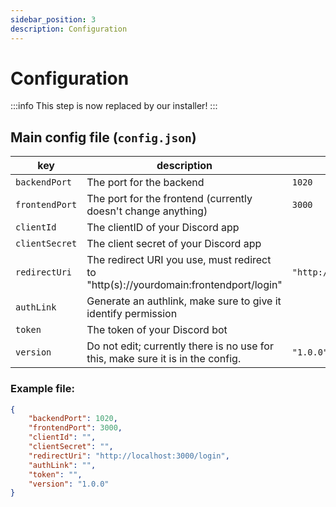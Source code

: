 ```yaml
---
sidebar_position: 3
description: Configuration
---
```


# Configuration

:::info
This step is now replaced by our installer!
:::

## Main config file (`config.json`)
|key|description|default value|
|---|---|---|
|`backendPort`|The port for the backend|`1020`|
|`frontendPort`|The port for the frontend (currently doesn't change anything)|`3000`|
|`clientId`|The clientID of your Discord app||
|`clientSecret`|The client secret of your Discord app||
|`redirectUri`|The redirect URI you use, must redirect to "http(s)://yourdomain:frontendport/login"|`"http://localhost:3000/login"`|
|`authLink`|Generate an authlink, make sure to give it identify permission||
|`token`|The token of your Discord bot||
|`version`|Do not edit; currently there is no use for this, make sure it is in the config.|`"1.0.0"`|

### Example file:
```json title="config.json"
{
    "backendPort": 1020,
    "frontendPort": 3000,
    "clientId": "",
    "clientSecret": "",
    "redirectUri": "http://localhost:3000/login",
    "authLink": "",
    "token": "",
    "version": "1.0.0"
}
```